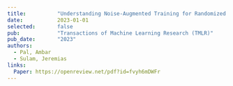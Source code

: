 ```yaml
---
title:          "Understanding Noise-Augmented Training for Randomized Smoothing"
date:           2023-01-01
selected:       false
pub:            "Transactions of Machine Learning Research (TMLR)"
pub_date:       "2023"
authors:
  - Pal, Ambar
  - Sulam, Jeremias
links:
  Paper: https://openreview.net/pdf?id=fvyh6mDWFr
---
```

